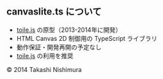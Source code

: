 ## canvaslite.ts について
* [toile.js](https://github.com/TakashiNishimura/toile.js/blob/master/README.md) の原型（2013-2014年に開発）
* HTML Canvas 2D 制御用の TypeScript ライブラリ
* 動作保証・開発再開の予定なし
* [toile.js](https://github.com/TakashiNishimura/toile.js/blob/master/README.md) の利用を推奨

© 2014 Takashi Nishimura
